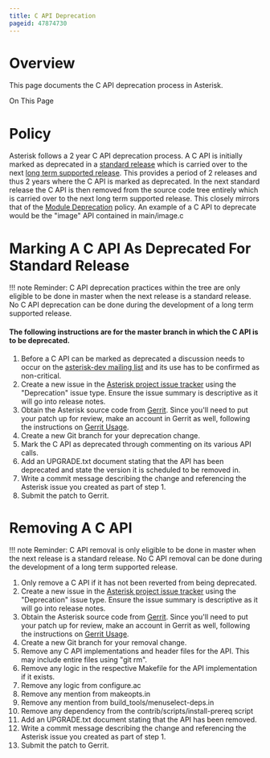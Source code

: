 ```yaml
---
title: C API Deprecation
pageid: 47874730
---
```






Overview
========

This page documents the C API deprecation process in Asterisk.

On This Page



Policy
======

Asterisk follows a 2 year C API deprecation process. A C API is initially marked as deprecated in a [standard release](/Development/Policies-and-Procedures/Software-Configuration-Management-Policies) which is carried over to the next [long term supported release](/Development/Policies-and-Procedures/Software-Configuration-Management-Policies). This provides a period of 2 releases and thus 2 years where the C API is marked as deprecated. In the next standard release the C API is then removed from the source code tree entirely which is carried over to the next long term supported release. This closely mirrors that of the [Module Deprecation](/Development/Policies-and-Procedures/Module-Deprecation) policy. An example of a C API to deprecate would be the "image" API contained in main/image.c

Marking A C API As Deprecated For Standard Release
==================================================




!!! note 
    Reminder: C API deprecation practices within the tree are only eligible to be done in master when the next release is a standard release. No C API deprecation can be done during the development of a long term supported release.

      
[//]: # (end-note)





#### The following instructions are for the master branch in which the C API is to be deprecated.

1. Before a C API can be marked as deprecated a discussion needs to occur on the [asterisk-dev mailing list](http://lists.digium.com/pipermail/asterisk-dev/) and its use has to be confirmed as non-critical.
2. Create a new issue in the [Asterisk project issue tracker](https://github.com/asterisk/asterisk/issues/) using the "Deprecation" issue type. Ensure the issue summary is descriptive as it will go into release notes.
3. Obtain the Asterisk source code from [Gerrit](https://gerrit.asterisk.org). Since you'll need to put your patch up for review, make an account in Gerrit as well, following the instructions on [Gerrit Usage](/Development/Policies-and-Procedures/Historical-Policies-and-Procedures/Code-Review/Gerrit-Usage).
4. Create a new Git branch for your deprecation change.
5. Mark the C API as deprecated through commenting on its various API calls.
6. Add an UPGRADE.txt document stating that the API has been deprecated and state the version it is scheduled to be removed in.
7. Write a commit message describing the change and referencing the Asterisk issue you created as part of step 1.
8. Submit the patch to Gerrit.

Removing A C API
================




!!! note 
    Reminder: C API removal is only eligible to be done in master when the next release is a standard release. No C API removal can be done during the development of a long term supported release.

      
[//]: # (end-note)





1. Only remove a C API if it has not been reverted from being deprecated.
2. Create a new issue in the [Asterisk project issue tracker](https://github.com/asterisk/asterisk/issues/) using the "Deprecation" issue type. Ensure the issue summary is descriptive as it will go into release notes.
3. Obtain the Asterisk source code from [Gerrit](https://gerrit.asterisk.org/). Since you'll need to put your patch up for review, make an account in Gerrit as well, following the instructions on [Gerrit Usage](/Development/Policies-and-Procedures/Historical-Policies-and-Procedures/Code-Review/Gerrit-Usage).
4. Create a new Git branch for your removal change.
5. Remove any C API implementations and header files for the API. This may include entire files using "git rm".
6. Remove any logic in the respective Makefile for the API implementation if it exists.
7. Remove any logic from configure.ac
8. Remove any mention from makeopts.in
9. Remove any mention from build_tools/menuselect-deps.in
10. Remove any dependency from the contrib/scripts/install-prereq script
11. Add an UPGRADE.txt document stating that the API has been removed.
12. Write a commit message describing the change and referencing the Asterisk issue you created as part of step 1.
13. Submit the patch to Gerrit.
